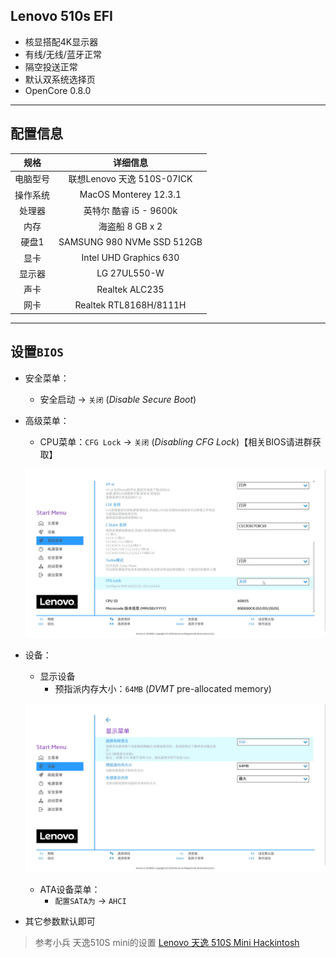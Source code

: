 ## Lenovo 510s EFI
- 核显搭配4K显示器
- 有线/无线/蓝牙正常
- 隔空投送正常
- 默认双系统选择页
- OpenCore 0.8.0
---

## 配置信息

|   规格   |                           详细信息                           |
| :------: | :----------------------------------------------------------: |
| 电脑型号 |                  联想Lenovo 天逸 510S-07ICK                    |
| 操作系统 |                        MacOS Monterey 12.3.1                  |
|  处理器  |                    英特尔 酷睿 i5 - 9600k                       |
|   内存   |                       海盗船  8 GB x 2                         |
|  硬盘1   |               SAMSUNG 980 NVMe SSD 512GB                      |
|   显卡   |                  Intel UHD Graphics 630                      |
|  显示器  |                        LG 27UL550-W                          |
|   声卡   |                        Realtek ALC235                        |
|   网卡   |                Realtek RTL8168H/8111H                        |

---

## 设置`BIOS`

- 安全菜单：
  
  - 安全启动 -> `关闭`  (*Disable Secure Boot*)
  
- 高级菜单：
  
  - CPU菜单：`CFG Lock` -> `关闭` (*Disabling CFG Lock*)【相关BIOS请进群获取】
  
  ![BIOS-CFG-LOCK](./ScreenShots/BIOS-CFG-LOCK.png)
  
- 设备：
  - 显示设备
    - 预指派内存大小：`64MB` (*DVMT* pre-allocated memory)
  
  ![BIOS-DVMT](./ScreenShots/BIOS-DVMT.png)
  
  - ATA设备菜单：
    - `配置SATA为` -> `AHCI`
  
- 其它参数默认即可

> 参考小兵 天逸510S mini的设置  [Lenovo 天逸 510S Mini Hackintosh](https://github.com/daliansky/Lenovo-TianYi-510S-Mini-Hackintosh)